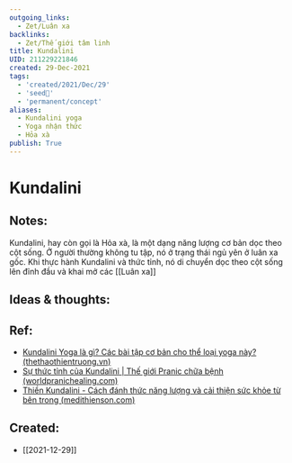 ```yaml
---
outgoing_links:
  - Zet/Luân xa
backlinks:
  - Zet/Thế giới tâm linh
title: Kundalini
UID: 211229221846
created: 29-Dec-2021
tags:
  - 'created/2021/Dec/29'
  - 'seed🥜'
  - 'permanent/concept'
aliases:
  - Kundalini yoga
  - Yoga nhận thức
  - Hỏa xà
publish: True
---
```

# Kundalini

## Notes:
Kundalini, hay còn gọi là Hỏa xà, là một dạng năng lượng cơ bản dọc theo cột sống. Ở người thường không tu tập, nó ở trạng thái ngủ yên ở luân xa gốc. Khi thực hành Kundalini và thức tỉnh, nó di chuyển dọc theo cột sống lên đỉnh đầu và khai mở các [[Luân xa]]

## Ideas & thoughts:

## Ref:
- [Kundalini Yoga là gì? Các bài tập cơ bản cho thể loại yoga này? (thethaothientruong.vn)](https://www.thethaothientruong.vn/tin-tuc/kundalini-yoga-la-gi.html#:~:text=Kundalini%20trong%20Ti%E1%BA%BFng%20Ph%E1%BA%A1n%20c%C3%B3%20ngh%C4%A9a%20l%C3%A0%20%22v%C3%B2ng,c%E1%BB%99t%20s%E1%BB%91ng%2C%20hay%20m%E1%BB%99t%20con%20r%E1%BA%AFn%20cu%E1%BB%99n%20tr%C3%B2n.)
- [Sự thức tỉnh của Kundalini | Thế giới Pranic chữa bệnh (worldpranichealing.com)](https://www.worldpranichealing.com/vi/kundalini/awakening-the-kundalini/)
- [Thiền Kundalini - Cách đánh thức năng lượng và cải thiện sức khỏe từ bên trong (medithienson.com)](https://medithienson.com/thien-kundalini/)
## Created:
- [[2021-12-29]]
